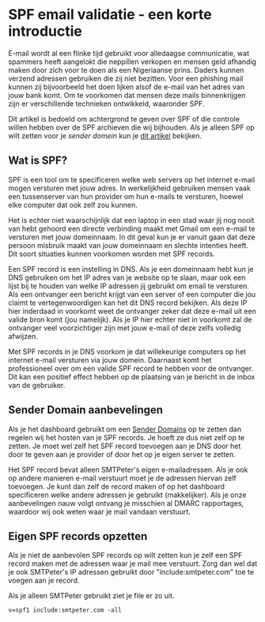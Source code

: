 # SPF email validatie - een korte introductie

E-mail wordt al een flinke tijd gebruikt voor alledaagse communicatie, 
wat spammers heeft aangelokt die neppillen verkopen en mensen geld 
afhandig maken door zich voor te doen als een Nigeriaanse prins. Daders 
kunnen verzend adressen gebruiken die zij niet bezitten. Voor een phishing 
mail kunnen zij bijvoorbeeld het doen lijken alsof de e-mail van het adres 
van jouw bank komt. Om te voorkomen dat mensen deze mails binnenkrijgen 
zijn er verschillende technieken ontwikkeld, waaronder SPF.

Dit artikel is bedoeld om achtergrond te geven over SPF of die controle 
willen hebben over de SPF archieven die wij bijhouden. Als je alleen 
SPF op wilt zetten voor je *sender domein* kun je [dit artikel](./sender-domains) 
bekijken.

## Wat is SPF?

SPF is een tool om te specificeren welke web servers op het internet 
e-mail mogen versturen met jouw adres. In werkelijkheid gebruiken mensen vaak 
een tussenserver van hun provider om hun e-mails te versturen, hoewel elke 
computer dat ook zelf zou kunnen.

Het is echter niet waarschijnlijk dat een laptop in een stad waar jij 
nog nooit van hebt gehoord een directe verbinding maakt met Gmail om een 
e-mail te versturen met jouw domeinnaam. In dit geval kun je er vanuit gaan 
dat deze persoon misbruik maakt van jouw domeinnaam en slechte intenties heeft.
Dit soort situaties kunnen voorkomen worden met SPF records.

Een SPF record is een instelling in DNS. Als je een domeinnaam hebt kun je 
DNS gebruiken om het IP adres van je website op te slaan, maar ook een lijst 
bij te houden van welke IP adressen jij gebruikt om email te versturen.
Als een ontvanger een bericht krijgt van een server of een computer die 
jou claimt te vertegenwoordigen kan het dit DNS record bekijken. Als deze 
IP hier inderdaad in voorkomt weet de ontvanger zeker dat deze e-mail uit 
een valide bron komt (jou namelijk).
Als je IP hier echter niet in voorkomt zal de ontvanger veel voorzichtiger 
zijn met jouw e-mail of deze zelfs volledig afwijzen.

Met SPF records in je DNS voorkom je dat willekeurige computers op het 
internet e-mail versturen via jouw domein. Daarnaast komt het professioneel 
over om een valide SPF record te hebben voor de ontvanger. Dit kan een positief 
effect hebben op de plaatsing van je bericht in de inbox van de gebruiker.

## Sender Domain aanbevelingen

Als je het dashboard gebruikt om een [Sender Domains](sender-domains) op 
te zetten dan regelen wij het hosten van je SPF records. Je hoeft ze dus 
niet zelf op te zetten. Je moet wel zelf het SPF record toevoegen aan je DNS 
door het door te geven aan je provider of door het op je eigen server te zetten.

Het SPF record bevat alleen SMTPeter's eigen e-mailadressen. Als je ook op 
andere manieren e-mail verstuurt moet je de adressen hiervan zelf toevoegen. 
Je kunt dan zelf de record maken of op het dashboard specificeren welke 
andere adressen je gebruikt (makkelijker). Als je onze aanbevelingen nauw 
volgt ontvang je misschien al DMARC rapportages, waardoor wij ook weten 
waar je mail vandaan verstuurt.

## Eigen SPF records opzetten

Als je niet de aanbevolen SPF records op wilt zetten kun je zelf een SPF 
record maken met de adressen waar je mail mee verstuurt. Zorg dan wel 
dat je ook SMTPeter's IP adressen gebruikt door "include:smtpeter.com" 
toe te voegen aan je record.

Als je alleen SMTPeter gebruikt ziet je file er zo uit.

```text
v=spf1 include:smtpeter.com -all
```
